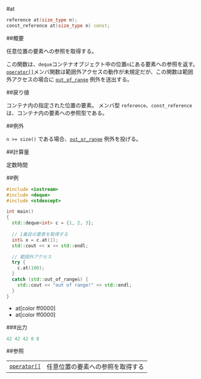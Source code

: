 #at
```cpp
reference at(size_type n);
const_reference at(size_type n) const;
```

##概要

任意位置の要素への参照を取得する。

この関数は、`deque`コンテナオブジェクト中の位置`n`にある要素への参照を返す。
[`operator[]`](/reference/deque/op_at.md)メンバ関数は範囲外アクセスの動作が未規定だが、この関数は範囲外アクセスの場合に [`out_of_range`](/reference/stdexcept.md) 例外を送出する。


##戻り値

コンテナ内の指定された位置の要素。
メンバ型 `reference`、`const_reference` は、コンテナ内の要素への参照型である。



##例外

`n >= size()` である場合、[`out_or_range`](/reference/stdexcept.md) 例外を投げる。


##計算量

定数時間


##例

```cpp
#include <iostream>
#include <deque>
#include <stdexcept>

int main()
{
  std::deque<int> c = {1, 2, 3};
 
  // 1番目の要素を取得する
  int& x = c.at(1);
  std::cout << x << std::endl;

  // 範囲外アクセス
  try {
    c.at(100);
  }
  catch (std::out_of_range&) {
    std::cout << "out of range!" << std::endl;
  }
}
```
* at[color ff0000]
* at[color ff0000]

###出力

```cpp
42 42 42 0 0
```

##参照


| | |
|----------------------------------------------------------------------------------------------------|--------------------------------------------------|
| [`operator[]`](/reference/deque/op_at.md) | 任意位置の要素への参照を取得する |


